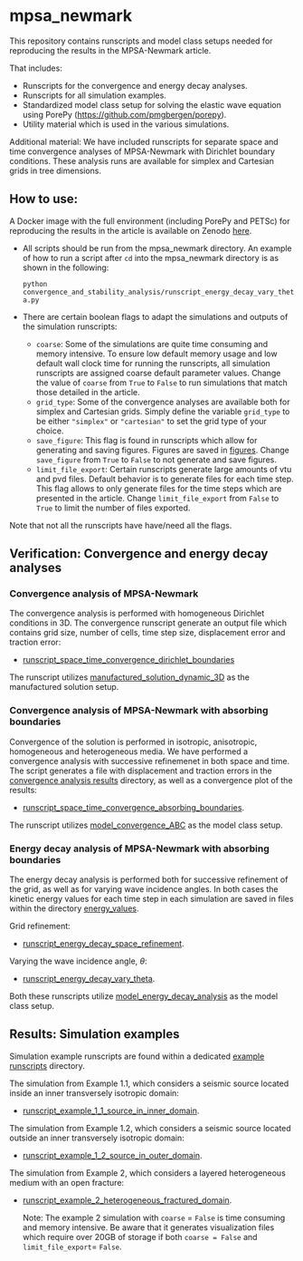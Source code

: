 # mpsa_newmark
This repository contains runscripts and model class setups needed for reproducing the
results in the MPSA-Newmark article.

That includes:
* Runscripts for the convergence and energy decay analyses.
* Runscripts for all simulation examples.
* Standardized model class setup for solving the elastic wave equation using PorePy
  (https://github.com/pmgbergen/porepy).
* Utility material which is used in the various simulations.

Additional material: We have included runscripts for separate space and time convergence
analyses of MPSA-Newmark with Dirichlet boundary conditions. These analysis runs are
available for simplex and Cartesian grids in tree dimensions.

## How to use:
A Docker image with the full environment (including PorePy and PETSc) for reproducing
the results in the article is available on Zenodo
[here](https://doi.org/10.5281/zenodo.13861514).

* All scripts should be run from the mpsa_newmark directory. An example of how to run a
script after `cd` into the mpsa_newmark directory is as shown in the following:

  `python convergence_and_stability_analysis/runscript_energy_decay_vary_theta.py`

* There are certain boolean flags to adapt the simulations and outputs of the simulation
  runscripts:
  * `coarse`: Some of the simulations are quite time consuming and memory intensive. To
    ensure low default memory usage and low default wall clock time for running the
    runscripts, all simulation runscripts are assigned coarse default parameter values.
    Change the value of `coarse` from `True` to `False` to run simulations that match
    those detailed in the article.
  * `grid_type`: Some of the convergence analyses are available both for simplex and
    Cartesian grids. Simply define the variable `grid_type` to be either `"simplex"` or
    `"cartesian"` to set the grid type of your choice.
  * `save_figure`: This flag is found in runscripts which allow for generating and
    saving figures. Figures are saved in [figures](./convergence_analysis/figures). Change
    `save_figure` from `True` to `False` to not generate and save figures.
  * `limit_file_export`: Certain runscripts generate large amounts of vtu and pvd files.
    Default behavior is to generate files for each time step. This flag allows to only
    generate files for the time steps which are presented in the article. Change
    `limit_file_export` from `False` to `True` to limit the number of files exported.

Note that not all the runscripts have have/need all the flags.

## Verification: Convergence and energy decay analyses
### Convergence analysis of MPSA-Newmark
The convergence analysis is performed with homogeneous Dirichlet conditions in 3D. The
convergence runscript generate an output file which contains grid size, number of cells,
time step size, displacement error and traction error:
* [runscript_space_time_convergence_dirichlet_boundaries](./convergence_and_stability_analysis/runscript_space_time_convergence_dirichlet_boundaries.py)

The runscript utilizes
[manufactured_solution_dynamic_3D](./convergence_and_stability_analysis/analysis_models/manufactured_solution_dynamic_3D.py)
as the manufactured solution setup.

### Convergence analysis of MPSA-Newmark with absorbing boundaries
Convergence of the solution is performed in isotropic, anisotropic, homogeneous and
heterogeneous media. We have performed a convergence analysis with successive
refinemenet in both space and time. The script generates a file with displacement and
traction errors in the [convergence analysis
results](./convergence_analysis/convergence_analysis_results/) directory, as well as a
convergence plot of the results:
  * [runscript_space_time_convergence_absorbing_boundaries](./convergence_and_stability_analysis/runscript_space_time_convergence_absorbing_boundaries.py).


The runscript utilizes
[model_convergence_ABC](./convergence_and_stability_analysis/analysis_models/model_convergence_ABC.py)
as the model class setup. 

### Energy decay analysis of MPSA-Newmark with absorbing boundaries
The energy decay analysis is performed both for successive refinement of the grid, as
well as for varying wave incidence angles. In both cases the kinetic energy values for
each time step in each simulation are saved in files within the directory
[energy_values](./convergence_and_stability_analysis/energy_values/).

Grid refinement:
* [runscript_energy_decay_space_refinement](./convergence_and_stability_analysis/runscript_energy_decay_space_refinement.py).


Varying the wave incidence angle, $\theta$:
* [runscript_energy_decay_vary_theta](./convergence_and_stability_analysis/runscript_energy_decay_vary_theta.py).

Both these runscripts utilize [model_energy_decay_analysis](./convergence_and_stability_analysis/analysis_models/model_energy_decay_analysis.py) as the model class setup.

## Results: Simulation examples
Simulation example runscripts are found within a dedicated [example
runscripts](./example_runscripts/) directory.


The simulation from Example 1.1, which considers a seismic source located inside an
inner transversely isotropic domain:
* [runscript_example_1_1_source_in_inner_domain](./example_runscripts/runscript_example_1_1_source_in_inner_domain.py).


The simulation from Example 1.2, which considers a seismic source located outside an
  inner transversely isotropic domain:
* [runscript_example_1_2_source_in_outer_domain](./example_runscripts/runscript_example_1_2_source_in_outer_domain.py).


The simulation from Example 2, which considers a layered heterogeneous medium with an
open fracture:
* [runscript_example_2_heterogeneous_fractured_domain](./example_runscripts/runscript_example_2_heterogeneous_fractured_domain.py).

    Note: The example 2 simulation with `coarse` = `False` is time consuming and memory
    intensive. Be aware that it generates visualization files which require over 20GB of
    storage if both `coarse = False` and `limit_file_export`= `False`.